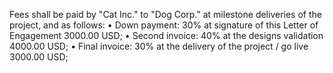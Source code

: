 Fees shall be paid by "Cat Inc." to "Dog Corp." at milestone deliveries of the project, and as follows:
• Down payment: 30% at signature of this Letter of Engagement 3000.00 USD;
• Second invoice: 40% at the designs validation 4000.00 USD;
• Final invoice: 30% at the delivery of the project / go live 3000.00 USD;